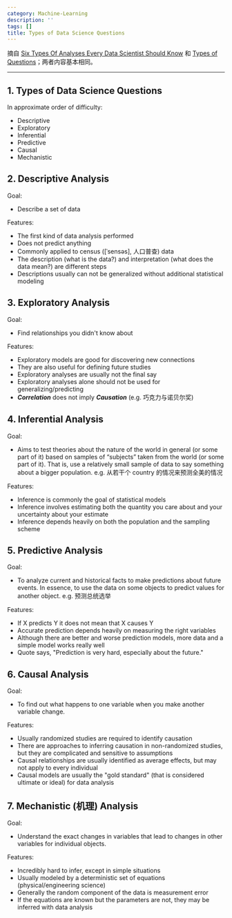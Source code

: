 ```yaml
---
category: Machine-Learning
description: ''
tags: []
title: Types of Data Science Questions
---
```


摘自 [Six Types Of Analyses Every Data Scientist Should Know](http://datascientistinsights.com/2013/01/29/six-types-of-analyses-every-data-scientist-should-know) 和 [Types of Questions](https://class.coursera.org/datascitoolbox-005/lecture/57)；两者内容基本相同。

-----

## 1. Types of Data Science Questions

In approximate order of difficulty:

* Descriptive
* Exploratory
* Inferential
* Predictive
* Causal
* Mechanistic

## 2. Descriptive Analysis

Goal: 

* Describe a set of data

Features:

* The first kind of data analysis performed
* Does not predict anything
* Commonly applied to census ([ˈsensəs], 人口普查) data
* The description (what is the data?) and interpretation (what does the data mean?) are different steps
* Descriptions usually can not be generalized without additional statistical modeling

## 3. Exploratory Analysis

Goal: 

* Find relationships you didn't know about

Features:

* Exploratory models are good for discovering new connections
* They are also useful for defining future studies
* Exploratory analyses are usually not the final say
* Exploratory analyses alone should not be used for generalizing/predicting
* _**Correlation**_ does not imply _**Causation**_ (e.g. 巧克力与诺贝尔奖)

## 4. Inferential Analysis

Goal: 

* Aims to test theories about the nature of the world in general (or some part of it) based on samples of “subjects” taken from the world (or some part of it). That is, use a relatively small sample of data to say something about a bigger population. e.g. 从若干个 country 的情况来预测全美的情况

Features:

* Inference is commonly the goal of statistical models
* Inference involves estimating both the quantity you care about and your uncertainty about your estimate
* Inference depends heavily on both the population and the sampling scheme

## 5. Predictive Analysis

Goal: 

* To analyze current and historical facts to make predictions about future events. In essence, to use the data on some objects to predict values for another object. e.g. 预测总统选举

Features:

* If X predicts Y it does not mean that X causes Y
* Accurate prediction depends heavily on measuring the right variables
* Although there are better and worse prediction models, more data and a simple model works really well
* Quote says, "Prediction is very hard, especially about the future."

## 6. Causal Analysis

Goal: 

* To find out what happens to one variable when you make another variable change.

Features:

* Usually randomized studies are required to identify causation
* There are approaches to inferring causation in non-randomized studies, but they are complicated and sensitive to assumptions
* Causal relationships are usually identified as average effects, but may not apply to every individual
* Causal models are usually the "gold standard" (that is considered ultimate or ideal) for data analysis

## 7. Mechanistic (机理) Analysis

Goal: 

* Understand the exact changes in variables that lead to changes in other variables for individual objects.

Features:

* Incredibly hard to infer, except in simple situations
* Usually modeled by a deterministic set of equations (physical/engineering science)
* Generally the random component of the data is measurement error
* If the equations are known but the parameters are not, they may be inferred with data analysis